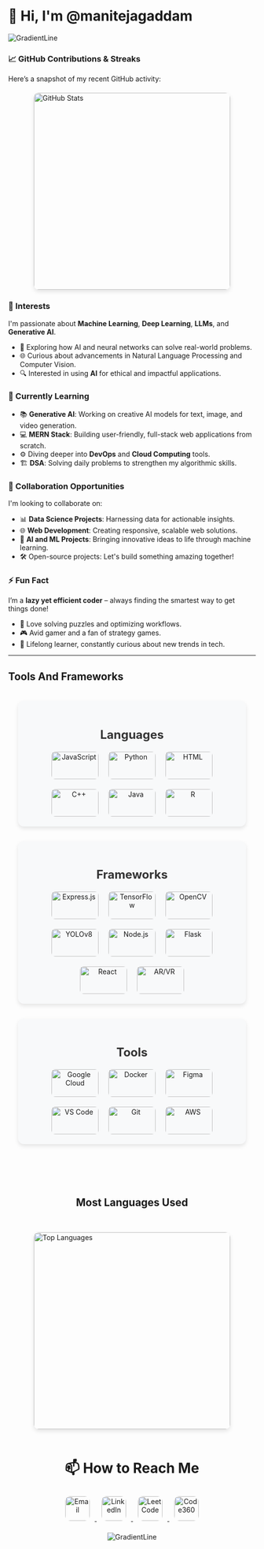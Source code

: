 # 👋 Hi, I'm @manitejagaddam
![GradientLine](https://github.com/user-attachments/assets/3e7bbf37-15a3-4c70-b569-ba25e8458af8)

### 📈 **GitHub Contributions & Streaks**  
Here’s a snapshot of my recent GitHub activity:

<div style="display: flex; flex-wrap: wrap; justify-content: center; align-items: center; gap: 70px; margin: 20px auto;">

  <a href="https://github.com/manitejagaddam" target="_blank" style="text-decoration: none;">
    <img src="https://github-readme-stats.vercel.app/api?username=manitejagaddam&show_icons=true&hide_title=true&hide=prs&rank_icon=github&theme=ambient_gradient" 
         alt="GitHub Stats" 
         style="border-radius: 10px; box-shadow: 0px 4px 8px rgba(0, 0, 0, 0.1); max-width: 100%; width: 400px;">
  </a>

</div>


### 👀 Interests  
I'm passionate about **Machine Learning**, **Deep Learning**, **LLMs**, and **Generative AI**.  
- 🧠 Exploring how AI and neural networks can solve real-world problems.  
- 🌐 Curious about advancements in Natural Language Processing and Computer Vision.  
- 🔍 Interested in using **AI** for ethical and impactful applications.

### 🌱 Currently Learning  
- 📚 **Generative AI**: Working on creative AI models for text, image, and video generation.  
- 💻 **MERN Stack**: Building user-friendly, full-stack web applications from scratch.  
- ⚙️ Diving deeper into **DevOps** and **Cloud Computing** tools.  
- 🏗 **DSA**: Solving daily problems to strengthen my algorithmic skills.

### 💞️ Collaboration Opportunities  
I'm looking to collaborate on:  
- 📊 **Data Science Projects**: Harnessing data for actionable insights.  
- 🌐 **Web Development**: Creating responsive, scalable web solutions.  
- 🤖 **AI and ML Projects**: Bringing innovative ideas to life through machine learning.  
- 🛠️ Open-source projects: Let's build something amazing together!

### ⚡ Fun Fact  
I’m a **lazy yet efficient coder** – always finding the smartest way to get things done!  
- 🧩 Love solving puzzles and optimizing workflows.  
- 🎮 Avid gamer and a fan of strategy games.  
- 📖 Lifelong learner, constantly curious about new trends in tech.

---


## Tools And Frameworks
<!-- Container with flex layout for columns -->
<div style="display: flex; justify-content: space-between; align-items: center; flex-direction: column; gap: 30px; padding: 20px;">

  <!-- Languages Column -->
  <div style="flex: 1; text-align: center; padding: 20px; background-color: #f8f9fa; border-radius: 12px; box-shadow: 0px 4px 8px rgba(0, 0, 0, 0.1);">
    <h3 style="font-size: 1.5rem; color: #333; margin-bottom: 20px;">Languages</h3>
    <div style="display: flex; flex-wrap: wrap; justify-content: center; gap: 20px;">
      <img src="https://img.shields.io/badge/JavaScript-F7DF1E?style=for-the-badge&logo=javascript&logoColor=black" alt="JavaScript" style="border-radius: 8px; width: 6rem; height: 3.5rem; object-fit: contain;">
      <img src="https://img.shields.io/badge/Python-3776AB?style=for-the-badge&logo=python&logoColor=white" alt="Python" style="border-radius: 8px; width: 6rem; height: 3.5rem; object-fit: contain;">
      <img src="https://img.shields.io/badge/HTML-E34F26?style=for-the-badge&logo=html5&logoColor=white" alt="HTML" style="border-radius: 8px; width: 6rem; height: 3.5rem; object-fit: contain;">
      <img src="https://img.shields.io/badge/C%2B%2B-00599C?style=for-the-badge&logo=cplusplus&logoColor=white" alt="C++" style="border-radius: 8px; width: 6rem; height: 3.5rem; object-fit: contain;">
      <img src="https://img.shields.io/badge/Java-007396?style=for-the-badge&logo=java&logoColor=white" alt="Java" style="border-radius: 8px; width: 6rem; height: 3.5rem; object-fit: contain;">
      <img src="https://img.shields.io/badge/R-276DC3?style=for-the-badge&logo=r&logoColor=white" alt="R" style="border-radius: 8px; width: 6rem; height: 3.5rem; object-fit: contain;">
    </div>
  </div>

  <!-- Frameworks Column -->
  <div style="flex: 1; text-align: center; padding: 20px; background-color: #f8f9fa; border-radius: 12px; box-shadow: 0px 4px 8px rgba(0, 0, 0, 0.1);">
    <h3 style="font-size: 1.5rem; color: #333; margin-bottom: 20px;">Frameworks</h3>
    <div style="display: flex; flex-wrap: wrap; justify-content: center; gap: 20px;">
      <img src="https://img.shields.io/badge/Express.js-000000?style=for-the-badge&logo=express&logoColor=white" alt="Express.js" style="border-radius: 8px; width: 6rem; height: 3.5rem; object-fit: contain;">
      <img src="https://img.shields.io/badge/TensorFlow-FF6F00?style=for-the-badge&logo=tensorflow&logoColor=white" alt="TensorFlow" style="border-radius: 8px; width: 6rem; height: 3.5rem; object-fit: contain;">
<!--       <img src="https://img.shields.io/badge/Angular-DD0031?style=for-the-badge&logo=angular&logoColor=white" alt="Angular" style="border-radius: 8px; width: 6rem; height: 3.5rem; object-fit: contain;"> -->
      <img src="https://img.shields.io/badge/OpenCV-5C3EE8?style=for-the-badge&logo=opencv&logoColor=white" alt="OpenCV" style="border-radius: 8px; width: 6rem; height: 3.5rem; object-fit: contain;">
      <img src="https://img.shields.io/badge/Yolo-v8%20-black?style=for-the-badge&logo=yolo&logoColor=white" alt="YOLOv8" style="border-radius: 8px; width: 6rem; height: 3.5rem; object-fit: contain;">
      <img src="https://img.shields.io/badge/Node.js-339933?style=for-the-badge&logo=node.js&logoColor=white" alt="Node.js" style="border-radius: 8px; width: 6rem; height: 3.5rem; object-fit: contain;">
      <img src="https://img.shields.io/badge/Flask-000000?style=for-the-badge&logo=flask&logoColor=white" alt="Flask" style="border-radius: 8px; width: 6rem; height: 3.5rem; object-fit: contain;">
      <img src="https://img.shields.io/badge/React-61DAFB?style=for-the-badge&logo=react&logoColor=black" alt="React" style="border-radius: 8px; width: 6rem; height: 3.5rem; object-fit: contain;">
      <img src="https://img.shields.io/badge/AR/VR-000000?style=for-the-badge&logo=virtual-reality&logoColor=white" alt="AR/VR" style="border-radius: 8px; width: 6rem; height: 3.5rem; object-fit: contain;">
    </div>
  </div>

  <!-- Tools Column -->
  <div style="flex: 1; text-align: center; padding: 20px; background-color: #f8f9fa; border-radius: 12px; box-shadow: 0px 4px 8px rgba(0, 0, 0, 0.1);">
    <h3 style="font-size: 1.5rem; color: #333; margin-bottom: 20px;">Tools</h3>
    <div style="display: flex; flex-wrap: wrap; justify-content: center; gap: 20px;">
      <img src="https://img.shields.io/badge/Google_Cloud-4285F4?style=for-the-badge&logo=googlecloud&logoColor=white" alt="Google Cloud" style="border-radius: 8px; width: 6rem; height: 3.5rem; object-fit: contain;">
<!--       <img src="https://img.shields.io/badge/Kubernetes-326CE5?style=for-the-badge&logo=kubernetes&logoColor=white" alt="Kubernetes" style="border-radius: 8px; width: 6rem; height: 3.5rem; object-fit: contain;"> -->
      <img src="https://img.shields.io/badge/Docker-2496ED?style=for-the-badge&logo=docker&logoColor=white" alt="Docker" style="border-radius: 8px; width: 6rem; height: 3.5rem; object-fit: contain;">
      <img src="https://img.shields.io/badge/Figma-F24E1E?style=for-the-badge&logo=figma&logoColor=white" alt="Figma" style="border-radius: 8px; width: 6rem; height: 3.5rem; object-fit: contain;">
      <img src="https://img.shields.io/badge/VS_Code-007ACC?style=for-the-badge&logo=visualstudiocode&logoColor=white" alt="VS Code" style="border-radius: 8px; width: 6rem; height: 3.5rem; object-fit: contain;">
      <img src="https://img.shields.io/badge/Git-FFF?style=for-the-badge&logo=git&logoColor=black" alt="Git" style="border-radius: 8px; width: 6rem; height: 3.5rem; object-fit: contain;">
      <img src="https://img.shields.io/badge/AWS-FF9900?style=for-the-badge&logo=amazonaws&logoColor=white" alt="AWS" style="border-radius: 8px; width: 6rem; height: 3.5rem; object-fit: contain;">
    </div>
  </div><br/>

  <h2>Most Languages Used</h2>

   <a href="https://github.com/manitejagaddam/github-readme-stats" target="_blank" style="text-decoration: none;">
    <img src="https://github-readme-stats.vercel.app/api/top-langs/?username=manitejagaddam&layout=pie&theme=ambient_gradient" 
         alt="Top Languages" 
         style="border-radius: 10px; box-shadow: 0px 4px 8px rgba(0, 0, 0, 0.1); max-width: 100%; width: 400px;">
  </a>

</div>


<div align="center">
<h1> 📫 How to Reach Me </h1>  

<a href="mailto:manitejagaddam1@gmail.com" target="_blank">
    <img src="https://img.shields.io/badge/Email-D14836?style=for-the-badge&logo=gmail&logoColor=white" alt="Email" style="margin: 10px; height: 50px; border-radius: 10px;">
</a>
<a href="https://www.linkedin.com/in/maniteja-gaddam-354345245/" target="_blank">
    <img src="https://img.shields.io/badge/LinkedIn-0A66C2?style=for-the-badge&logo=linkedin&logoColor=white" alt="LinkedIn" style="margin: 10px; height: 50px; border-radius: 10px;">
</a>  
<a href="https://leetcode.com/u/Maniteja_Gaddam/" target="_blank">
    <img src="https://img.shields.io/badge/LeetCode-FFA116?style=for-the-badge&logo=leetcode&logoColor=white" alt="LeetCode" style="margin: 10px; height: 50px; border-radius: 10px;">
</a>  
<a href="https://www.naukri.com/code360/profile/ManitejaGaddam" target="_blank">
    <img src="https://img.shields.io/badge/Code360-00BFFF?style=for-the-badge&logo=codeigniter&logoColor=white" alt="Code360" style="margin: 10px; height: 50px; border-radius: 10px;">
</a>  

![GradientLine](https://github.com/user-attachments/assets/6ea2c35e-1349-4ced-bfd5-89d6ca0929ba)
</div>
